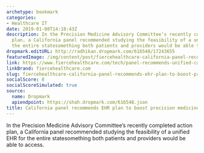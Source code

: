 ```yaml
---
archetype: bookmark
categories:
- Healthcare IT
date: 2019-01-08T14:18:43Z
description: In the Precision Medicine Advisory Committee’s recently completed action
  plan, a California panel recommended studying the feasibility of a unified EHR for
  the entire statesomething both patients and providers would be able to access.
dropmark.editURL: http://radhikan.dropmark.com/616548/17243655
featuredImage: /img/content/post/fiercehealthcare-california-panel-recommends-ehr-plan-to-boost-precision-medicine.JPG
link: https://www.fiercehealthcare.com/tech/panel-recommends-unified-california-patient-record-to-boost-precision-medicine
linkBrand: fiercehealthcare.com
slug: fiercehealthcare-california-panel-recommends-ehr-plan-to-boost-precision-medicine
socialScore: 0
socialScoreSimulated: true
source:
  name: Dropmark
  apiendpoint: https://shah.dropmark.com/616548.json
title: California panel recommends EHR plan to boost precision medicine
---
```

In the Precision Medicine Advisory Committee’s recently completed action plan, a California panel recommended studying the feasibility of a unified EHR for the entire statesomething both patients and providers would be able to access.

